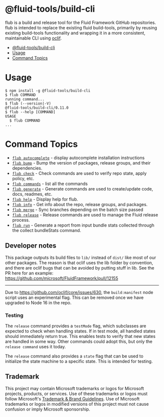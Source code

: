 # @fluid-tools/build-cli

flub is a build and release tool for the Fluid Framework GitHub repositories. flub is intended to replace the existing
fluid build-tools, primarily by reusing existing build-tools functionality and wrapping it in a more consistent,
maintainable CLI using [oclif](https://oclif.io).

<!-- prettier-ignore-start -->
<!-- toc -->
* [@fluid-tools/build-cli](#fluid-toolsbuild-cli)
* [Usage](#usage)
* [Command Topics](#command-topics)
<!-- tocstop -->
<!-- prettier-ignore-stop -->

# Usage

<!-- prettier-ignore-start -->
<!-- usage -->
```sh-session
$ npm install -g @fluid-tools/build-cli
$ flub COMMAND
running command...
$ flub (--version|-V)
@fluid-tools/build-cli/0.11.0
$ flub --help [COMMAND]
USAGE
  $ flub COMMAND
...
```
<!-- usagestop -->
<!-- prettier-ignore-stop -->

<!-- prettier-ignore-start -->
<!-- commands -->
# Command Topics

* [`flub autocomplete`](docs/autocomplete.md) - display autocomplete installation instructions
* [`flub bump`](docs/bump.md) - Bump the version of packages, release groups, and their dependencies.
* [`flub check`](docs/check.md) - Check commands are used to verify repo state, apply policy, etc.
* [`flub commands`](docs/commands.md) - list all the commands
* [`flub generate`](docs/generate.md) - Generate commands are used to create/update code, docs, readmes, etc.
* [`flub help`](docs/help.md) - Display help for flub.
* [`flub info`](docs/info.md) - Get info about the repo, release groups, and packages.
* [`flub merge`](docs/merge.md) - Sync branches depending on the batch size passed
* [`flub release`](docs/release.md) - Release commands are used to manage the Fluid release process.
* [`flub run`](docs/run.md) - Generate a report from input bundle stats collected through the collect bundleStats command.

<!-- commandsstop -->
<!-- prettier-ignore-stop -->

## Developer notes

This package outputs its build files to `lib/` instead of `dist/` like most of our other packages. The reason is that
oclif uses the lib folder by convention, and there are oclif bugs that can be avoided by putting stuff in lib. See the
PR here for an example: <https://github.com/microsoft/FluidFramework/pull/12155>

---

Due to https://github.com/oclif/core/issues/630, the `build:manifest` node script uses an experimental flag. This can be
removed once we have upgraded to Node 16 in the repo.

### Testing

The `release` command provides a `testMode` flag, which subclasses are expected to check when handling states. If in
test mode, all handled states should immediately return true. This enables tests to verify that new states are handled
in some way. Other commands could adopt this, but only the `release command` uses it today.

The `release` command also provides a `state` flag that can be used to initialize the state machine to a specific state.
This is intended for testing.

## Trademark

This project may contain Microsoft trademarks or logos for Microsoft projects, products, or services. Use of these trademarks
or logos must follow Microsoft's [Trademark & Brand Guidelines](https://www.microsoft.com/en-us/legal/intellectualproperty/trademarks/usage/general).
Use of Microsoft trademarks or logos in modified versions of this project must not cause confusion or imply Microsoft sponsorship.
